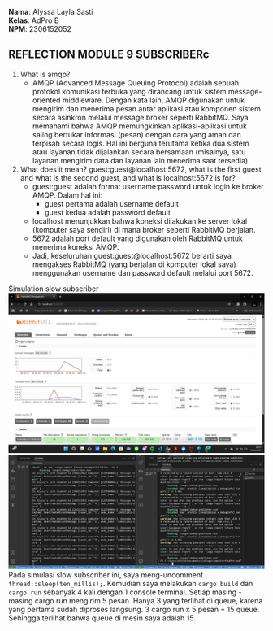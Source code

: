 **Nama**: Alyssa Layla Sasti  <br /> 
**Kelas**: AdPro B  <br />
**NPM**: 2306152052 <br />

## REFLECTION MODULE 9 SUBSCRIBERc
1. What is amqp?
    - AMQP (Advanced Message Queuing Protocol) adalah sebuah protokol komunikasi terbuka yang dirancang untuk sistem message-oriented middleware. Dengan kata lain, AMQP digunakan untuk mengirim dan menerima pesan antar aplikasi atau komponen sistem secara asinkron melalui message broker seperti RabbitMQ. Saya memahami bahwa AMQP memungkinkan aplikasi-aplikasi untuk saling bertukar informasi (pesan) dengan cara yang aman dan terpisah secara logis. Hal ini berguna terutama ketika dua sistem atau layanan tidak dijalankan secara bersamaan (misalnya, satu layanan mengirim data dan layanan lain menerima saat tersedia).
2. What does it mean? guest:guest@localhost:5672, what is the first guest, and what is the second guest, and what is localhost:5672 is for?
    - guest:guest adalah format username:password untuk login ke broker AMQP. Dalam hal ini:
        - guest pertama adalah username default
        - guest kedua adalah password default
    - localhost menunjukkan bahwa koneksi dilakukan ke server lokal (komputer saya sendiri) di mana broker seperti RabbitMQ berjalan.
    - 5672 adalah port default yang digunakan oleh RabbitMQ untuk menerima koneksi AMQP.
    - Jadi, keseluruhan guest:guest@localhost:5672 berarti saya mengakses RabbitMQ (yang berjalan di komputer lokal saya) menggunakan username dan password default melalui port 5672.

Simulation slow subscriber
![slow subscriber rabbit](images/rabbit1.png)
![slow subscriber console](images/console1.png)
Pada simulasi slow subscriber ini, saya meng-uncomment `thread::sleep(ten_millis);`. Kemudian saya melakukan `cargo build` dan `cargo run` sebanyak 4 kali dengan 1 console terminal. Setiap masing - masing cargo run mengirim 5 pesan. Hanya 3 yang terlihat di queue, karena yang pertama sudah diproses langsung. 3 cargo run x 5 pesan = 15 queue. Sehingga terlihat bahwa queue di mesin saya adalah 15. 